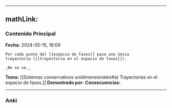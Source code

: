 
---
mathLink:
---
### Contenido Principal

**Fecha:** 2024-05-15, 18:09

```ad-theorem
Por cada punto del [[espacio de fases]] pasa una única
trayectoria ([[trayectoria en el espacio de fases]]).
```


```ad-proof
_No se ve._
```


**Tema:** [[Sistemas conservativos unidimensionales#a) Trayectorias en el espacio de fases.]]
**Demostrado por:**
**Consecuencias:**

---
### Anki
